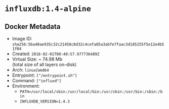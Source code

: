 # `influxdb:1.4-alpine`

## Docker Metadata

- Image ID: `sha256:5ba40ae935c32c21458c8d32c4cefa05a3abfe7faac3d185255f5e12e4b51f04`
- Created: `2018-02-01T00:40:57.977736489Z`
- Virtual Size: ~ 74.98 Mb  
  (total size of all layers on-disk)
- Arch: `linux`/`amd64`
- Entrypoint: `["/entrypoint.sh"]`
- Command: `["influxd"]`
- Environment:
  - `PATH=/usr/local/sbin:/usr/local/bin:/usr/sbin:/usr/bin:/sbin:/bin`
  - `INFLUXDB_VERSION=1.4.3`
